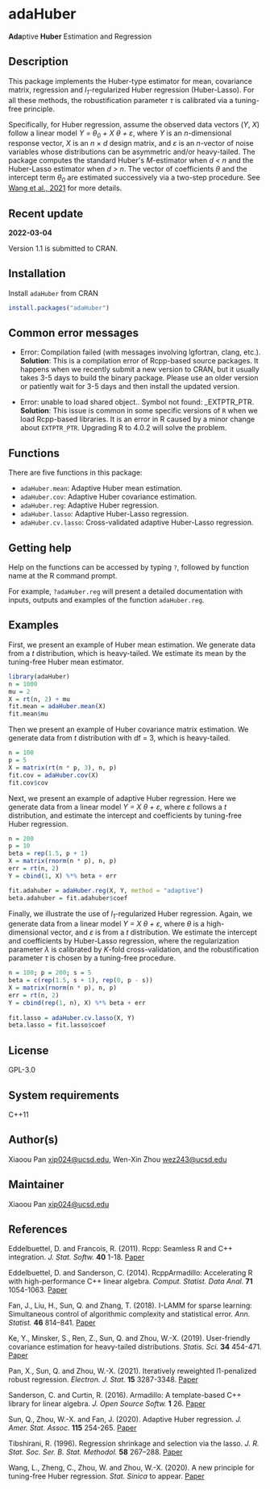 # adaHuber

**Ada**ptive **Huber** Estimation and Regression

## Description

This package implements the Huber-type estimator for mean, covariance matrix, regression and *l<sub>1</sub>*-regularized Huber regression (Huber-Lasso). For all these methods, the robustification parameter *&tau;* is calibrated via a tuning-free principle.

Specifically, for Huber regression, assume the observed data vectors (*Y*, *X*) follow a linear model *Y = &theta;<sub>0</sub> + X &theta; + &epsilon;*, where *Y* is an *n*-dimensional response vector, *X* is an *n* &times; *d* design matrix, and *&epsilon;* is an *n*-vector of noise variables whose distributions can be asymmetric and/or heavy-tailed. The package computes the standard Huber's *M*-estimator when *d < n* and the Huber-Lasso estimator when *d > n*. The vector of coefficients *&theta;* and the intercept term *&theta;<sub>0</sub>* are estimated successively via a two-step procedure. See [Wang et al., 2021](https://doi.org/10.5705/ss.202019.0045) for more details.

## Recent update

**2022-03-04**

Version 1.1 is submitted to CRAN.


## Installation

Install `adaHuber` from CRAN

```r
install.packages("adaHuber")
```

## Common error messages

* Error: Compilation failed (with messages involving lgfortran, clang, etc.). **Solution**: This is a compilation error of Rcpp-based source packages. It happens when we recently submit a new version to CRAN, but it usually takes 3-5 days to build the binary package. Please use an older version or patiently wait for 3-5 days and then install the updated version.

* Error: unable to load shared object.. Symbol not found: _EXTPTR_PTR. **Solution**: This issue is common in some specific versions of `R` when we load Rcpp-based libraries. It is an error in R caused by a minor change about `EXTPTR_PTR`. Upgrading R to 4.0.2 will solve the problem.


## Functions

There are five functions in this package: 

* `adaHuber.mean`: Adaptive Huber mean estimation.
* `adaHuber.cov`: Adaptive Huber covariance estimation.
* `adaHuber.reg`: Adaptive Huber regression.
* `adaHuber.lasso`: Adaptive Huber-Lasso regression.
* `adaHuber.cv.lasso`: Cross-validated adaptive Huber-Lasso regression.

## Getting help

Help on the functions can be accessed by typing `?`, followed by function name at the R command prompt. 

For example, `?adaHuber.reg` will present a detailed documentation with inputs, outputs and examples of the function `adaHuber.reg`.

## Examples 

First, we present an example of Huber mean estimation. We generate data from a *t* distribution, which is heavy-tailed. We estimate its mean by the tuning-free Huber mean estimator.

```r
library(adaHuber)
n = 1000
mu = 2
X = rt(n, 2) + mu
fit.mean = adaHuber.mean(X)
fit.mean$mu
```

Then we present an example of Huber covariance matrix estimation. We generate data from *t* distribution with df = 3, which is heavy-tailed.

```r
n = 100
p = 5
X = matrix(rt(n * p, 3), n, p)
fit.cov = adaHuber.cov(X)
fit.cov$cov
```

Next, we present an example of adaptive Huber regression. Here we generate data from a linear model *Y = X &theta; + &epsilon;*, where *&epsilon;* follows a *t* distribution, and estimate the intercept and coefficients by tuning-free Huber regression.

```r
n = 200
p = 10
beta = rep(1.5, p + 1)
X = matrix(rnorm(n * p), n, p)
err = rt(n, 2)
Y = cbind(1, X) %*% beta + err

fit.adahuber = adaHuber.reg(X, Y, method = "adaptive")
beta.adahuber = fit.adahuber$coef
```

Finally, we illustrate the use of *l<sub>1</sub>*-regularized Huber regression. Again, we generate data from a linear model *Y = X &theta; + &epsilon;*, where *&theta;* is a high-dimensional vector, and *&epsilon;* is from a *t* distribution. We estimate the intercept and coefficients by Huber-Lasso regression, where the regularization parameter *&lambda;* is calibrated by *K*-fold cross-validation, and the robustification parameter *&tau;* is chosen by a tuning-free procedure.

```r
n = 100; p = 200; s = 5
beta = c(rep(1.5, s + 1), rep(0, p - s))
X = matrix(rnorm(n * p), n, p)
err = rt(n, 2)
Y = cbind(rep(1, n), X) %*% beta + err 
 
fit.lasso = adaHuber.cv.lasso(X, Y)
beta.lasso = fit.lasso$coef
```

## License

GPL-3.0

## System requirements 

C++11

## Author(s)

Xiaoou Pan <xip024@ucsd.edu>, Wen-Xin Zhou <wez243@ucsd.edu> 

## Maintainer

Xiaoou Pan <xip024@ucsd.edu>

## References

Eddelbuettel, D. and Francois, R. (2011). Rcpp: Seamless R and C++ integration. *J. Stat. Softw.* **40** 1-18. [Paper](http://dirk.eddelbuettel.com/code/rcpp/Rcpp-introduction.pdf)

Eddelbuettel, D. and Sanderson, C. (2014). RcppArmadillo: Accelerating R with high-performance C++ linear algebra. *Comput. Statist. Data Anal.* **71** 1054-1063. [Paper](http://dirk.eddelbuettel.com/papers/RcppArmadillo.pdf)

Fan, J., Liu, H., Sun, Q. and Zhang, T. (2018). I-LAMM for sparse learning: Simultaneous control of algorithmic complexity and statistical error. *Ann. Statist.* **46** 814–841. [Paper](https://projecteuclid.org/euclid.aos/1522742437)

Ke, Y., Minsker, S., Ren, Z., Sun, Q. and Zhou, W.-X. (2019). User-friendly covariance estimation for heavy-tailed distributions. *Statis. Sci.* **34** 454-471. [Paper](https://projecteuclid.org/euclid.ss/1570780979)

Pan, X., Sun, Q. and Zhou, W.-X. (2021). Iteratively reweighted l1-penalized robust regression. *Electron. J. Stat.* **15** 3287-3348. [Paper](https://doi.org/10.1214/21-EJS1862)

Sanderson, C. and Curtin, R. (2016). Armadillo: A template-based C++ library for linear algebra. *J. Open Source Softw.* **1** 26. [Paper](http://conradsanderson.id.au/pdfs/sanderson_armadillo_joss_2016.pdf)

Sun, Q., Zhou, W.-X. and Fan, J. (2020). Adaptive Huber regression. *J. Amer. Stat. Assoc.* **115** 254-265. [Paper](https://doi.org/10.1080/01621459.2018.1543124)

Tibshirani, R. (1996). Regression shrinkage and selection via the lasso. *J. R. Stat. Soc. Ser. B. Stat. Methodol.* **58** 267–288. [Paper](https://www.jstor.org/stable/2346178?seq=1#metadata_info_tab_contents)

Wang, L., Zheng, C., Zhou, W. and Zhou, W.-X. (2020). A new principle for tuning-free Huber regression. *Stat. Sinica* to appear. [Paper](https://www.math.ucsd.edu/~wez243/tfHuber.pdf)
